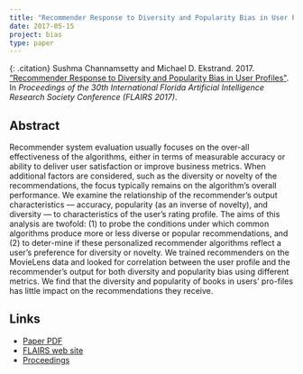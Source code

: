 ```yaml
---
title: "Recommender Response to Diversity and Popularity Bias in User Profiles"
date: 2017-05-15
project: bias
type: paper
---
```


{: .citation}
Sushma Channamsetty and Michael D. Ekstrand. 2017. [“Recommender Response to Diversity and Popularity Bias in User Profiles"](#). In <cite>Proceedings of the 30th International Florida Artificial Intelligence Research Society Conference (FLAIRS 2017)</cite>.

## Abstract

Recommender system evaluation usually focuses on the over-all effectiveness of the algorithms, either in terms of measurable accuracy or ability to deliver user satisfaction or improve business metrics. When additional factors are considered, such as the diversity or novelty of the recommendations, the focus typically remains on the algorithm’s overall performance. We examine the relationship of the recommender’s output characteristics — accuracy, popularity (as an inverse of novelty), and diversity — to characteristics of the user’s rating profile. The aims of this analysis are twofold: (1) to probe the conditions under which common algorithms produce more or less diverse or popular recommendations, and (2) to deter-mine if these personalized recommender algorithms reflect a user’s preference for diversity or novelty. We trained recommenders on the MovieLens data and looked for correlation between the user profile and the recommender’s output for both diversity and popularity bias using different metrics. We find that the diversity and popularity of books in users’ pro-files has little impact on the recommendations they receive.

## Links

* [Paper PDF](https://md.ekstrandom.net/pubs/user-profile-bias.pdf)
* [FLAIRS web site](https://aaai.org/Library/FLAIRS/flairs17contents.php)
* [Proceedings](https://aaai.org/ocs/index.php/FLAIRS/FLAIRS17/paper/view/15524)
